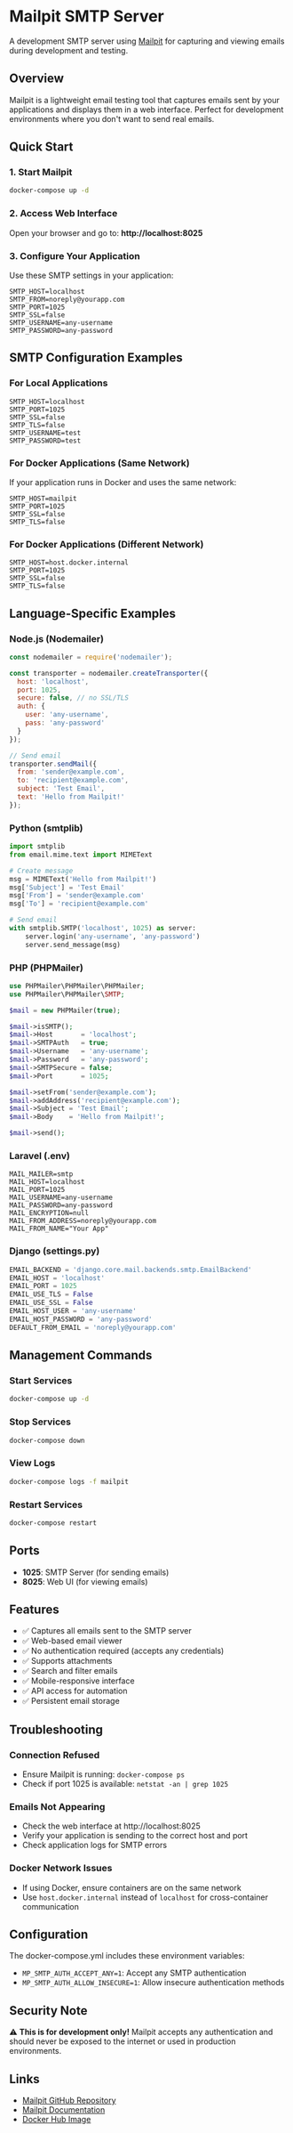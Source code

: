 # Mailpit SMTP Server

A development SMTP server using [Mailpit](https://github.com/axllent/mailpit) for capturing and viewing emails during development and testing.

## Overview

Mailpit is a lightweight email testing tool that captures emails sent by your applications and displays them in a web interface. Perfect for development environments where you don't want to send real emails.

## Quick Start

### 1. Start Mailpit

```bash
docker-compose up -d
```

### 2. Access Web Interface

Open your browser and go to: **http://localhost:8025**

### 3. Configure Your Application

Use these SMTP settings in your application:

```env
SMTP_HOST=localhost
SMTP_FROM=noreply@yourapp.com
SMTP_PORT=1025
SMTP_SSL=false
SMTP_USERNAME=any-username
SMTP_PASSWORD=any-password
```

## SMTP Configuration Examples

### For Local Applications

```env
SMTP_HOST=localhost
SMTP_PORT=1025
SMTP_SSL=false
SMTP_TLS=false
SMTP_USERNAME=test
SMTP_PASSWORD=test
```

### For Docker Applications (Same Network)

If your application runs in Docker and uses the same network:

```env
SMTP_HOST=mailpit
SMTP_PORT=1025
SMTP_SSL=false
SMTP_TLS=false
```

### For Docker Applications (Different Network)

```env
SMTP_HOST=host.docker.internal
SMTP_PORT=1025
SMTP_SSL=false
SMTP_TLS=false
```

## Language-Specific Examples

### Node.js (Nodemailer)

```javascript
const nodemailer = require('nodemailer');

const transporter = nodemailer.createTransporter({
  host: 'localhost',
  port: 1025,
  secure: false, // no SSL/TLS
  auth: {
    user: 'any-username',
    pass: 'any-password'
  }
});

// Send email
transporter.sendMail({
  from: 'sender@example.com',
  to: 'recipient@example.com',
  subject: 'Test Email',
  text: 'Hello from Mailpit!'
});
```

### Python (smtplib)

```python
import smtplib
from email.mime.text import MIMEText

# Create message
msg = MIMEText('Hello from Mailpit!')
msg['Subject'] = 'Test Email'
msg['From'] = 'sender@example.com'
msg['To'] = 'recipient@example.com'

# Send email
with smtplib.SMTP('localhost', 1025) as server:
    server.login('any-username', 'any-password')
    server.send_message(msg)
```

### PHP (PHPMailer)

```php
use PHPMailer\PHPMailer\PHPMailer;
use PHPMailer\PHPMailer\SMTP;

$mail = new PHPMailer(true);

$mail->isSMTP();
$mail->Host       = 'localhost';
$mail->SMTPAuth   = true;
$mail->Username   = 'any-username';
$mail->Password   = 'any-password';
$mail->SMTPSecure = false;
$mail->Port       = 1025;

$mail->setFrom('sender@example.com');
$mail->addAddress('recipient@example.com');
$mail->Subject = 'Test Email';
$mail->Body    = 'Hello from Mailpit!';

$mail->send();
```

### Laravel (.env)

```env
MAIL_MAILER=smtp
MAIL_HOST=localhost
MAIL_PORT=1025
MAIL_USERNAME=any-username
MAIL_PASSWORD=any-password
MAIL_ENCRYPTION=null
MAIL_FROM_ADDRESS=noreply@yourapp.com
MAIL_FROM_NAME="Your App"
```

### Django (settings.py)

```python
EMAIL_BACKEND = 'django.core.mail.backends.smtp.EmailBackend'
EMAIL_HOST = 'localhost'
EMAIL_PORT = 1025
EMAIL_USE_TLS = False
EMAIL_USE_SSL = False
EMAIL_HOST_USER = 'any-username'
EMAIL_HOST_PASSWORD = 'any-password'
DEFAULT_FROM_EMAIL = 'noreply@yourapp.com'
```

## Management Commands

### Start Services
```bash
docker-compose up -d
```

### Stop Services
```bash
docker-compose down
```

### View Logs
```bash
docker-compose logs -f mailpit
```

### Restart Services
```bash
docker-compose restart
```

## Ports

- **1025**: SMTP Server (for sending emails)
- **8025**: Web UI (for viewing emails)

## Features

- ✅ Captures all emails sent to the SMTP server
- ✅ Web-based email viewer
- ✅ No authentication required (accepts any credentials)
- ✅ Supports attachments
- ✅ Search and filter emails
- ✅ Mobile-responsive interface
- ✅ API access for automation
- ✅ Persistent email storage

## Troubleshooting

### Connection Refused
- Ensure Mailpit is running: `docker-compose ps`
- Check if port 1025 is available: `netstat -an | grep 1025`

### Emails Not Appearing
- Check the web interface at http://localhost:8025
- Verify your application is sending to the correct host and port
- Check application logs for SMTP errors

### Docker Network Issues
- If using Docker, ensure containers are on the same network
- Use `host.docker.internal` instead of `localhost` for cross-container communication

## Configuration

The docker-compose.yml includes these environment variables:

- `MP_SMTP_AUTH_ACCEPT_ANY=1`: Accept any SMTP authentication
- `MP_SMTP_AUTH_ALLOW_INSECURE=1`: Allow insecure authentication methods

## Security Note

⚠️ **This is for development only!** Mailpit accepts any authentication and should never be exposed to the internet or used in production environments.

## Links

- [Mailpit GitHub Repository](https://github.com/axllent/mailpit)
- [Mailpit Documentation](https://mailpit.axllent.org/)
- [Docker Hub Image](https://hub.docker.com/r/axllent/mailpit)